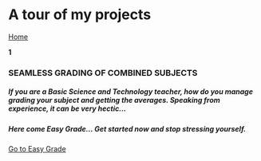 <h1> A tour of my projects </h1>

<a href="/">Home</a>

<b> 1 </b>
<h3>
SEAMLESS GRADING OF COMBINED SUBJECTS
</h3>

<h5>
If you are a Basic Science and Technology teacher, how do you manage grading your subject and getting the averages.
Speaking from experience, it can be very hectic...
</h5>
<h5>
  Here come Easy Grade... Get started now and stop stressing yourself.
  </h5>
<a href="https://easygrade.com.ng">Go to Easy Grade</a>
